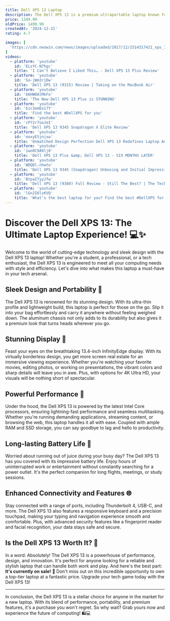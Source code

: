```yaml
---
title: Dell XPS 13 Laptop
description: The Dell XPS 13 is a premium ultraportable laptop known for its sleek design, high build quality, and impressive performance. It features a virtually borderless InfinityEdge display, offering a stunning visual experience with options for Full HD or 4K resolution. Powered by the latest Intel processors, it provides robust performance for both productivity and entertainment tasks. The laptop is also equipped with a comfortable keyboard, a responsive touchpad, and a range of ports for connectivity. Its compact size and lightweight design make it ideal for on-the-go use, while its long battery life ensures productivity throughout the day.
price: 1349.99
oldPrice: 1499.99
createdAt: '2024-12-21'
rating: 4.7

images: [
  'https://cdn.neowin.com/news/images/uploaded/2017/12/1514317421_xps_13_3_story.jpg', 'https://crdms.images.consumerreports.org/f_auto,w_1200/prod/products/cr/models/414689-10-to-15-inch-detachable-laptops-dell-xps-13-copilot-pc-13-4-oled-touch-laptop-10040267.png', 'https://images.indianexpress.com/2019/05/dell-xps-13-2-in-1-759-1.jpg?w=414', 'https://manofmany.com/wp-content/uploads/2022/01/Dell-XPS-13-Plus-2022-2.jpg', 'https://i.dell.com/is/image/DellContent//content/dam/images/products/laptops-and-2-in-1s/xps/13-7390-non-touch/xs7390nt-xnb-shot-07.psd?fmt=pjpg&pscan=auto&scl=1&wid=2004&hei=3264&qlt=100,1&resMode=sharp2&size=2004,3264&chrss=full&imwidth=5000', 'https://static0.xdaimages.com/wordpress/wp-content/uploads/2024/02/dell-xps-14-render-01.png', 'https://nextrift.com/wp-content/uploads/2023/01/dell-xps-13-plus-review-14.jpg', 'https://lookaside.instagram.com/seo/google_widget/crawler/?media_id=3286340606153824986', 'https://eu-images.contentstack.com/v3/assets/blt10e444bce2d36aa8/bltb1e00bf746a4ede6/6525de30b09e4b11d35767ec/Dell-XPS-13-Plus.jpg?width=1280&auto=webp&quality=95&format=jpg&disable=upscale', 'https://cdn.mos.cms.futurecdn.net/BqDKDfg64ejuYgQkSMkxph.jpg', 'https://149367133.v2.pressablecdn.com/wp-content/uploads/2019/07/GadgetMatch-20190725-Dell-XPS-13-2019-01.jpg', 'https://www.dell.com/wp-uploads/2024/01/XPS-9640-laptops-back-to-back-1280x800-1-640x400.jpg', 'https://www.zdnet.com/a/img/resize/bb3a97d31642bc40dcc8a5ef1fe448e134a4449f/2023/10/20/4c954432-791b-4a26-9671-6fdd35a4651a/dell-xps-13-plus.png?auto=webp&width=1280', 'https://i.dell.com/is/image/DellContent/content/dam/ss2/product-images/dell-client-products/notebooks/xps-notebooks/xps-13-9315/media-gallery/umber/notebook-xps-13-9315-umber-gallery-2.psd?fmt=pjpg&pscan=auto&scl=1&wid=4104&hei=3193&qlt=100,1&resMode=sharp2&size=4104,3193&chrss=full&imwidth=5000', 'https://static1.xdaimages.com/wordpress/wp-content/uploads/2024/01/xps-13-oled-graphite-2.png', 'https://i.dell.com/is/image/DellContent//content/dam/images/products/laptops-and-2-in-1s/xps/13-9300-non-touch/xs9300nt-cnb-00060lb055-gy.psd?fmt=pjpg&pscan=auto&scl=1&wid=3816&hei=2588&qlt=100,1&resMode=sharp2&size=3816,2588&chrss=full&imwidth=5000', 'https://www.notebookcheck.net/uploads/tx_nbc2/xps13.jpg', 'https://www.digitaltrends.com/wp-content/uploads/2020/09/xps-13-9310-03.jpg?p=1', 'https://manofmany.com/_next/image?url=https://api.manofmany.com/wp-content/uploads/2024/08/Untitled-design-2-7.jpg&w=1200&q=75', 'https://cdn.mos.cms.futurecdn.net/8Jh6JZYNRNV4ZBMKWq9eYC-1200-80.jpg', 'https://i.ytimg.com/vi/usk560qAboA/maxresdefault.jpg', 'https://i.pcmag.com/imagery/articles/07gsppxY9ioKOogNbkNRNRY-8..v1639682625.jpg', 'https://i.dell.com/is/image/DellContent/content/dam/ss2/product-images/dell-client-products/notebooks/xps-notebooks/xps-13-9315/media-gallery/notebook-xps-9315-nt-blue-hero-right.psd?fmt=pjpg&pscan=auto&scl=1&wid=5000&hei=5000&qlt=100,1&resMode=sharp2&size=5000,5000&chrss=full&imwidth=5000', 'https://i.dell.com/is/image/DellContent/content/dam/ss2/product-images/dell-client-products/notebooks/xps-notebooks/13-9340/pdp/laptop-xps-13-9340-pdp-ports-left-sl.psd?fmt=png-alpha&wid=1080&hei=1080', 'https://media.johnlewiscontent.com/i/JohnLewis/238677733alt3?fmt=auto&$background-off-white$', 'https://corporatemall.co.za/wp-content/uploads/2023/11/dell-xps-13-plus-9320-9163-12th-gen-core-i7-touchscreen-ultrabook-1500px-v1-0002.jpg', 'https://photographylife.com/cdn-cgi/imagedelivery/GrQZt6ZFhE4jsKqjDEtqRA/photographylife.com/2016/04/Dell-XPS-13-4.jpg/w=9999', 'https://www.cnet.com/a/img/resize/51a1873aac8a490cfd677f524a58f6bacf53d07e/hub/2019/01/04/83703cec-9498-4543-9b1f-0a5bc0683763/dell-xps-13-07.jpg?auto=webp&width=1200', 'https://techmall.com.ng/wp-content/uploads/2024/08/Dell-XPS-13-9340-Notebook-6F5CN-4.png', 'https://www.lowyat.net/wp-content/uploads/2018/01/new-xps-13-hands-on-7.jpg', 'https://www.notebookcheck.net/fileadmin/Notebooks/News/_nc3/Dell-XPS-13-ultrabook.jpg', 'https://nzpcclearance.co.nz/wp-content/uploads/2024/08/Dell-XPS-13-9333-NZ-PC-Clearance-Image-1.jpg', 'https://www.colbybrownphotography.com/wp-content/uploads/2019/08/Dell-XPS-13-9380-Color-Options-a.jpg', 'https://cdn.mos.cms.futurecdn.net/k3w2y2jXnAtoTtPc4uhWzN-320-80.jpg', 'https://www.digitaltrends.com/wp-content/uploads/2022/07/dell-xps-13-plus-08.jpg?p=1', 'https://gizmodo.com/app/uploads/2022/10/5c7daad5d8b496eb8f5dd32036495c37.jpg', 'https://i0.wp.com/www.omgubuntu.co.uk/wp-content/uploads/2022/01/dell-xps-13-plus-keyboard-boderless-touchpad.jpg?ssl=1', 'https://www.ultrabookreview.com/wp-content/uploads/2024/01/dell-xps-13-display.jpg', 'https://static1.xdaimages.com/wordpress/wp-content/uploads/wm/2024/01/dell-xps-13-2029.JPG', 'https://i5.walmartimages.com/asr/3f07b0cd-50d9-48ae-9b41-d1bf68e92beb.303b5a0b7465216ed0d14216096fc07f.jpeg?odnHeight=768&odnWidth=768&odnBg=FFFFFF', 'https://i.dell.com/is/image/DellContent/content/dam/ss2/product-images/dell-client-products/notebooks/xps-notebooks/xps-13-9315/media-gallery/notebook-xps-9315-nt-blue-gallery-2.psd?fmt=pjpg&pscan=auto&scl=1&wid=4104&hei=3193&qlt=100,1&resMode=sharp2&size=4104,3193&chrss=full&imwidth=5000', 'https://m.media-amazon.com/images/I/81MqZSl4YjL.jpg', 'https://www.jeffgeerling.com/sites/default/files/images/dell-xps-13-macbook-pro-13-2016-size-comparison.jpg', 'https://www.lifewire.com/thmb/w5zFQhdNWE6UxjUq5gezJUqmPY8=/1000x1000/filters:no_upscale():max_bytes(150000):strip_icc()/_hero_SQ_Dell-XPS-13-Two-in-One-Computer-1-c8f6c090145a4de69ca1c90f75659abe.jpg', 'https://images.indianexpress.com/2024/05/dell-xps-13-first-impression.jpg', 'https://cdn.huntoffice.ie/images/D/4484382-f.jpg', 'https://www.lbtechreviews.com/wp-content/uploads/2020/09/XPS-13-2-in-1_flat_black-1031x515-1.png', 'https://i.dell.com/is/image/DellContent/content/dam/ss2/product-images/dell-client-products/notebooks/xps-notebooks/13-9340/pdp/laptop-xps-13-9340-pdp-video-chat-sl.psd?fmt=png-alpha&wid=1920&hei=1080', 'https://smadina.com/wp-content/uploads/2023/12/Dell-XPS-13-9310-Convertible-Ultrabook-11th-Gen-Intel-Core-i7-1165G7.jpg', 'https://biztechmagazine.com/sites/biztechmagazine.com/files/styles/cdw_hero/public/articles/202311/BTQ423_PS_Soto_Hero.jpg?itok=O6Ej1Egy', 'https://www.notebookcheck.net/uploads/tx_nbc2/1227884_01.jpg', 'https://www.pcworld.com/wp-content/uploads/2023/04/Dell_XPS_13_Plus_9320_1.jpg?quality=50&strip=all', 'https://cdn.pickr.com.au/wp-content/uploads/2024/10/dell-xps-13-9345-review-2024-07-jpg.webp', 'https://external-preview.redd.it/dell-xps-13-2024-lunar-lake-review-intel-is-so-back-v0-RBPFV-DvvSxDkfvAQv88OMHJSafJ3jSviCy3QY-VC9I.jpg?auto=webp&s=4a3150f2c5bde027815b6c21b3668985d0cca8e8', 'https://cdn.mos.cms.futurecdn.net/xggzqfu7uzJ5nrXFre5XMD.jpg', 'https://gccgamers.com/media/catalog/product/cache/0a4c4c74bd7c6848269384895d45f803/d/e/dell-xps-13-5.jpg', 'https://i.ytimg.com/vi/aKCC4ZY3VLY/maxresdefault.jpg', 'https://bit-tech.net/media/image/2018/8/4fa88ae4-cf6c-4c48-b5ab-3a93edc44d5b.jpeg', 'https://www.theaureview.com/wp-content/uploads/2024/09/IMG_6626-703x527.jpg', 'https://www.thessdreview.com/wp-content/uploads/2016/06/Dell-XPS-13-9350-Gold-Edition-on-Table.jpg', 'https://www.yankodesign.com/images/design_news/2022/04/dell-xps-13-plus-tries-to-evolve-the-laptop-with-questionable-features/dell-xps-13-plus-1.jpg', 'https://www.yankodesign.com/images/design_news/2022/04/dell-xps-13-plus-tries-to-evolve-the-laptop-with-questionable-features/dell-xps-13-plus-9-scaled.jpg', 'https://i.dell.com/is/image/DellContent/content/dam/ss2/product-images/dell-client-products/notebooks/xps-notebooks/xps-13-9320/media-gallery/xs9320t-cnb-00005ff090-sl-oled.psd?fmt=png-alpha&pscan=auto&scl=1&hei=402&wid=628&qlt=100,1&resMode=sharp2&size=628,402&chrss=full', 'https://cdn0.vox-cdn.com/hermano/verge/product/image/9444/mchin_190124_4274_0002.0.jpg', 'https://static1.xdaimages.com/wordpress/wp-content/uploads/wm/2024/08/dell-xps-9430-half-closed.jpg', 'https://www.notebookcheck.net/fileadmin/Notebooks/News/_nc3/Dell_XPS_13_ultrabook_4k_display_touchscreen_deal.jpg', 'https://s.yimg.com/ny/api/res/1.2/M.wvHsgjq0J_RRckP4w3pw--/YXBwaWQ9aGlnaGxhbmRlcjt3PTEyMDA7aD02NzU-/https://s.yimg.com/os/creatr-uploaded-images/2024-04/fdcde471-0246-11ef-ba4e-8303761220bd', 'https://www.ultrabookreview.com/wp-content/uploads/2015/01/dell-xps-2015.jpg', 'https://media.wired.com/photos/592657d98d4ebc5ab8069ec8/master/pass/Dell-XPS-13_TA.jpg', 'https://www.techadvisor.com/wp-content/uploads/2022/06/dell-xps-13-9360-review-productivity.jpg?quality=50&strip=all', 'https://static1.pocketlintimages.com/wordpress/wp-content/uploads/2024/01/dell-xps-2024.jpg', 'https://i.pcmag.com/imagery/reviews/006hWXl1y9elaWTzhyuVeik-1.v_1574299221.jpg', 'https://cdn0.vox-cdn.com/hermano/verge/product/image/9475/mchin_190211_4302_0008sq.0.jpg', 'https://media.cnn.com/api/v1/images/stellar/prod/dell-xps-14-cnnu-06.jpg?c=original', 'https://www.itstore.ae/wp-content/uploads/2021/05/125.jpg', 'https://static1.xdaimages.com/wordpress/wp-content/uploads/wm/2024/05/dell-xps-13-3.jpg', 'https://astringo-rugged.com/wp-content/uploads/2021/06/XPS-9310-2in1a.jpg', 'https://static.tweaktown.com/content/1/0/10583_12_dell-xps-9730-laptop-review.jpg', 'https://www.stuff.tv/wp-content/uploads/sites/2/2022/08/Dell-XPS-13-Plus-review-lead.jpg?w=1080', 'https://media-ik.croma.com/prod/https://media.croma.com/image/upload/v1726204847/308665_0_y2hodz.png'
]
videos: 
  - platform: 'youtube'
    id: 'ELsYC-N7hgc'
    title: 'I Can’t Believe I Liked This… - Dell XPS 13 Plus Review'
  - platform: 'youtube'
    id: 'So-jWm3rjDw'
    title: 'Dell XPS 13 (9315) Review | Taking on the MacBook Air'
  - platform: 'youtube'
    id: 'kKHW0AlMkFo'
    title: 'The New Dell XPS 13 Plus is STUNNING'
  - platform: 'youtube'
    id: 'bic3emEoi7Y'
    title: 'Find the best #DellXPS for you'
  - platform: 'youtube'
    id: 'cP72r7oaJeI'
    title: 'Dell XPS 13 9345 Snapdragon X Elite Review'
  - platform: 'youtube'
    id: 'eoxyE5jnjxw'
    title: 'Unmatched Design Perfection Dell XPS 13 Redefines Laptop Aesthetics! 😮 | Credit: @mkbhd'
  - platform: 'youtube'
    id: 'iwoOC9A9lj0'
    title: 'Dell XPS 13 Plus &amp; Dell XPS 13 - SIX MONTHS LATER'
  - platform: 'youtube'
    id: 'WDQDl-nhwto'
    title: 'Dell XPS 13 9345 (Snapdragon) Unboxing and Initial Impressions!'
  - platform: 'youtube'
    id: 'BtpaITyyJfw'
    title: 'Dell XPS 13 (9380) Full Review - Still The Best? | The Tech Chap'
  - platform: 'youtube'
    id: 'lGn2I6lzKVQ'
    title: 'What’s the best laptop for you? Find the best #DellXPS for you'
---
```


# Discover the Dell XPS 13: The Ultimate Laptop Experience! 💻✨

Welcome to the world of cutting-edge technology and sleek design with the Dell XPS 13 laptop! Whether you're a student, a professional, or a tech enthusiast, the Dell XPS 13 is engineered to meet all your computing needs with style and efficiency. Let's dive into what makes this laptop a must-have in your tech arsenal.

## Sleek Design and Portability 🌟

The Dell XPS 13 is renowned for its stunning design. With its ultra-thin profile and lightweight build, this laptop is perfect for those on the go. Slip it into your bag effortlessly and carry it anywhere without feeling weighed down. The aluminum chassis not only adds to its durability but also gives it a premium look that turns heads wherever you go.

## Stunning Display 🎨

Feast your eyes on the breathtaking 13.4-inch InfinityEdge display. With its virtually borderless design, you get more screen real estate for an immersive viewing experience. Whether you're watching your favorite movies, editing photos, or working on presentations, the vibrant colors and sharp details will leave you in awe. Plus, with options for 4K Ultra HD, your visuals will be nothing short of spectacular.

## Powerful Performance 🚀

Under the hood, the Dell XPS 13 is powered by the latest Intel Core processors, ensuring lightning-fast performance and seamless multitasking. Whether you're running demanding applications, streaming content, or browsing the web, this laptop handles it all with ease. Coupled with ample RAM and SSD storage, you can say goodbye to lag and hello to productivity.

## Long-lasting Battery Life 🔋

Worried about running out of juice during your busy day? The Dell XPS 13 has you covered with its impressive battery life. Enjoy hours of uninterrupted work or entertainment without constantly searching for a power outlet. It's the perfect companion for long flights, meetings, or study sessions.

## Enhanced Connectivity and Features 🌐

Stay connected with a range of ports, including Thunderbolt 4, USB-C, and more. The Dell XPS 13 also features a responsive keyboard and a precision touchpad, making your typing and navigation experience smooth and comfortable. Plus, with advanced security features like a fingerprint reader and facial recognition, your data stays safe and secure.

## Is the Dell XPS 13 Worth It? 🤔

In a word: Absolutely! The Dell XPS 13 is a powerhouse of performance, design, and innovation. It's perfect for anyone looking for a reliable and stylish laptop that can handle both work and play. And here's the best part: **It's currently on sale!** 🎉 Don't miss out on this incredible opportunity to own a top-tier laptop at a fantastic price. Upgrade your tech game today with the Dell XPS 13!

---

In conclusion, the Dell XPS 13 is a stellar choice for anyone in the market for a new laptop. With its blend of performance, portability, and premium features, it's a purchase you won't regret. So why wait? Grab yours now and experience the future of computing! 🛍️💻